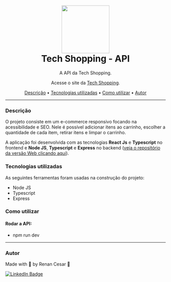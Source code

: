 
<h1 align="center">
 <img align="center" width="150" height="150" src="https://i.imgur.com/ngHfRyV.png"><br>
 Tech Shopping - API
</h1>

<p align="center">A API da Tech Shopping.</p>
<p align="center">Acesse o site da <a href="https://tech-shopping.vercel.app/">Tech Shopping</a>.</p>

<p align="center">
 <a href="#Descrição">Descrição</a> •
 <a href="#Tecnologias">Tecnologias utilizadas</a> •
 <a href="#utilizacao">Como utilizar</a> •
 <a href="#autor">Autor</a>
</p>

---

<a id="Descrição"></a>
### Descrição

O projeto consiste em um e-commerce responsivo focando na acessibilidade e SEO. Nele é possível adicionar itens ao carrinho, escolher a quantidade de cada item, retirar itens e limpar o carrinho.

A aplicação foi desenvolvida com as tecnologias **React Js** e **Typescript** no frontend e **Node JS**, **Typescript** e **Express** no backend (<a href="https://github.com/RenCsar/TECH-shopping" target="_blank">veja o repositório da versão Web clicando aqui</a>). 


<a id="Tecnologias"></a>
### Tecnologias utilizadas

As seguintes ferramentas foram usadas na construção do projeto:

- Node JS
- Typescript
- Express

<a id="utilizacao"></a>
### Como utilizar

#### Rodar a API:

- npm run dev

---

### Autor

Made with 💜 by Renan Cesar 👋

[![LinkedIn Badge](https://img.shields.io/badge/-Renan_Cesar-blue?style=flat-square&logo=Linkedin&logoColor=white&link=https://www.linkedin.com/in/renan-cesar/)](https://www.linkedin.com/in/renan-cesar/)
